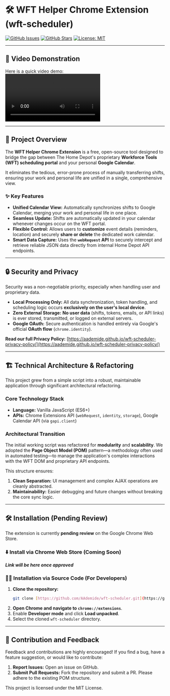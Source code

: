 # 🛠️ WFT Helper Chrome Extension (wft-scheduler)

[![GitHub Issues](https://img.shields.io/github/issues/AAdemide/wft-scheduler)](https://github.com/AAdemide/wft-scheduler/issues)
[![GitHub Stars](https://img.shields.io/github/stars/AAdemide/wft-scheduler)](https://github.com/AAdemide/wft-scheduler/stargazers)
[![License: MIT](https://img.shields.io/badge/License-MIT-yellow.svg)](https://opensource.org/licenses/MIT)

---

## 🎥 Video Demonstration

Here is a quick video demo:  
<video src="https://github.com/user-attachments/assets/60d55877-119b-46a4-a614-3be67ddf2f90" width="300" />

---

## 📅 Project Overview

The **WFT Helper Chrome Extension** is a free, open-source tool designed to bridge the gap between The Home Depot's proprietary **Workforce Tools (WFT) scheduling portal** and your personal **Google Calendar**.

It eliminates the tedious, error-prone process of manually transferring shifts, ensuring your work and personal life are unified in a single, comprehensive view.

### ✨ Key Features

* **Unified Calendar View:** Automatically synchronizes shifts to Google Calendar, merging your work and personal life in one place.
* **Seamless Update:** Shifts are automatically updated in your calendar whenever changes occur on the WFT portal.
* **Flexible Control:** Allows users to **customize** event details (reminders, location) and securely **share or delete** the dedicated work calendar.
* **Smart Data Capture:** Uses the **`webRequest` API** to securely intercept and retrieve reliable JSON data directly from internal Home Depot API endpoints.

---

## 🔒 Security and Privacy

Security was a non-negotiable priority, especially when handling user and proprietary data.

* **Local Processing Only:** All data synchronization, token handling, and scheduling logic occurs **exclusively on the user's local device**.
* **Zero External Storage:** **No user data** (shifts, tokens, emails, or API links) is ever stored, transmitted, or logged on external servers.
* **Google OAuth:** Secure authentication is handled entirely via Google's official **OAuth flow** (`chrome.identity`).

**Read our full Privacy Policy:** [https://aademide.github.io/wft-scheduler-privacy-policy/](https://aademide.github.io/wft-scheduler-privacy-policy/)

---

## 🏗️ Technical Architecture & Refactoring

This project grew from a simple script into a robust, maintainable application through significant architectural refactoring.

### Core Technology Stack

* **Language:** Vanilla JavaScript (ES6+)
* **APIs:** Chrome Extensions API (`webRequest`, `identity`, `storage`), Google Calendar API (via `gapi.client`)

### Architectural Transition

The initial working script was refactored for **modularity** and **scalability**. We adopted the **Page Object Model (POM)** pattern—a methodology often used in automated testing—to manage the application's complex interactions with the WFT DOM and proprietary API endpoints.

This structure ensures:
1.  **Clean Separation:** UI management and complex AJAX operations are cleanly abstracted.
2.  **Maintainability:** Easier debugging and future changes without breaking the core sync logic.

---

## 🛠️ Installation (Pending Review)

The extension is currently **pending review** on the Google Chrome Web Store.

### ⬇️ Install via Chrome Web Store (Coming Soon)
***Link will be here once approved***

### 👨‍💻 Installation via Source Code (For Developers)

1.  **Clone the repository:**
    ```bash
    git clone [https://github.com/AAdemide/wft-scheduler.git](https://github.com/AAdemide/wft-scheduler.git)
    ```
2.  **Open Chrome and navigate to `chrome://extensions`**.
3.  Enable **Developer mode** and click **Load unpacked**.
4.  Select the cloned `wft-scheduler` directory.

---

## 👋 Contribution and Feedback

Feedback and contributions are highly encouraged! If you find a bug, have a feature suggestion, or would like to contribute:

1.  **Report Issues:** Open an issue on GitHub.
2.  **Submit Pull Requests:** Fork the repository and submit a PR. Please adhere to the existing POM structure.

This project is licensed under the MIT License.
